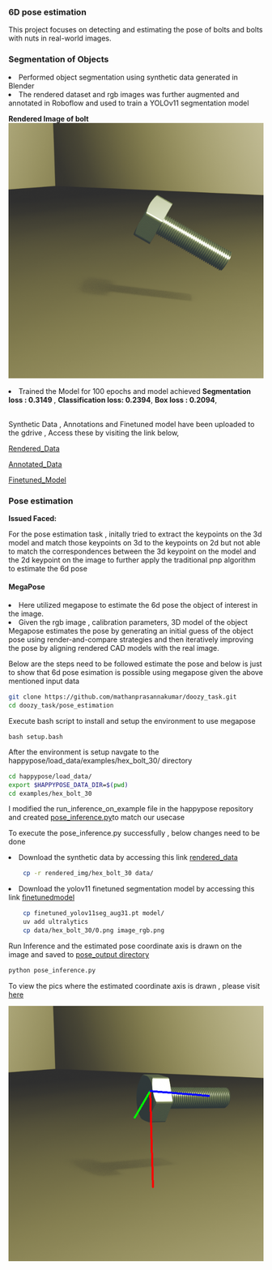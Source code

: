 <h3> 6D pose estimation </h3>

This project focuses on detecting and estimating the pose of bolts and bolts with nuts in real-world images.

<h3>Segmentation of Objects</h3>
<li>Performed object segmentation using synthetic data generated in Blender
</li>
<li>The rendered dataset and rgb images was further augmented and annotated in Roboflow and used to train a YOLOv11 segmentation model</li>

<b>Rendered Image of bolt</b>
<img src="blender/bolt_rendered.png">
<li>Trained the Model for 100 epochs and model achieved  
    <b>Segmentation loss : 0.3149 </b>,
    <b>Classification loss: 0.2394</b>,
    <b>Box loss : 0.2094</b>,
</li>
<br>
<p>Synthetic Data , Annotations and Finetuned model have been uploaded to the gdrive , Access these by visiting the link below,</p>
<p><a href="https://drive.google.com/file/d/1molFx3tc0kM8Ml556lgfUZnca4NA8Mb1/view?usp=sharing">Rendered_Data</a></p>

<p><a href="https://drive.google.com/file/d/1g1tKsNgLBBTj27SUPtZNDjCUz6eOHHXH/view?usp=sharing">Annotated_Data</a></p>

<a href="https://drive.google.com/file/d/16iMYy3stizs-HdJ9tyw3Ry0IHECYlLT1/view?usp=sharing">Finetuned_Model</a>

<h3> Pose estimation</h3>

<b>Issued Faced:</b><p> For the pose estimation task , initally tried to extract the keypoints on the 3d model and match those keypoints on 3d to the keypoints on 2d but not able to match the correspondences between the 3d keypoint on the model and the 2d keypoint on the image to further apply the traditional pnp algorithm to estimate the 6d pose</p>

<h4>MegaPose</h4>

<li>Here utilized megapose to estimate the 6d pose the object of interest in the image.
</li>
<li>Given the rgb image , calibration parameters, 3D model of the object Megapose estimates the pose by generating an initial guess of the object pose using render-and-compare strategies and then iteratively improving the pose by aligning rendered CAD models with the real image.</li>

<p>Below are the steps need to be followed estimate the pose and below is just to show that 6d pose esimation is possible using megapose given the above mentioned input data</p>


```bash
git clone https://github.com/mathanprasannakumar/doozy_task.git
cd doozy_task/pose_estimation
```
<p>Execute bash script to install and setup the environment to use megapose</p>

```
bash setup.bash
```
<p>After the environment is setup navgate to the happypose/load_data/examples/hex_bolt_30/ directory</p>

```bash
cd happypose/load_data/
export $HAPPYPOSE_DATA_DIR=$(pwd)
cd examples/hex_bolt_30
```

<p>I modified the run_inference_on_example file in the happypose repository and created <a href="/pose_estimation/pose_inference.py">pose_inference.py</a>to match our usecase </p>

To execute the pose_inference.py successfully , below changes need to be done  

<li>Download the synthetic data by accessing this link <a href="https://drive.google.com/uc?export=download&id=1molFx3tc0kM8Ml556lgfUZnca4NA8Mb1">rendered_data</a></li>

```bash
    cp -r rendered_img/hex_bolt_30 data/
```

<li> Download the yolov11 finetuned segmentation model by accessing this link <a href="https://drive.google.com/uc?export=download&id=16iMYy3stizs-HdJ9tyw3Ry0IHECYlLT1">finetunedmodel</a></li>

```bash
    cp finetuned_yolov11seg_aug31.pt model/
    uv add ultralytics
    cp data/hex_bolt_30/0.png image_rgb.png
```

<p>Run Inference  and the estimated pose coordinate axis is drawn on the image and saved to <a href="/pose_estimation/happypose/load_data/examples/hex_bolt_30/pose_output/pose_output">pose_output directory</a></p>

```bash
python pose_inference.py
```

To view the pics where the estimated coordinate axis is drawn , please visit <a href="https://drive.google.com/drive/folders/1022yCX8FGsnGXZKbB2adqcw6d79nW-2d?usp=sharing">here </a>


<img src="pose_estimate.png"></img>



